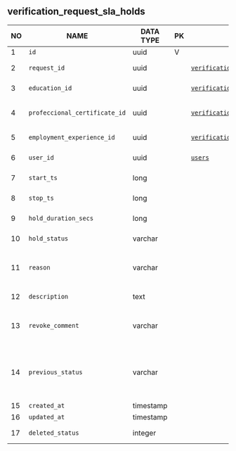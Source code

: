 verification_request_sla_holds
----------------------------


NO | NAME | DATA TYPE | PK | FK | DESCRIPTION  | COMMENTS          
---|------|-----------|----|----|--------------|----------
1|`id` | uuid | V |  | autogen
2|`request_id` | uuid |  | [`verification_requests`](verification_requests.md) | VR that caused this hold
3|`education_id` | uuid |  | [`verification_request_education`](verification_request_education.md) | Education record that caused a hold
4|`profeccional_certificate_id` | uuid |  | [`verification_request_professional_certificates`](verification_request_professional_certificates.md) | Professional certificate record that caused a hold
5|`employment_experience_id` | uuid |  | [`verification_request_employment`](verification_request_employment.md) | Employment record that caused a hold
6|`user_id` | uuid |  | [`users`](users.md) | User that created a hold
7|`start_ts` | long |  |  | unix epoch (ms since 1 jan 1970)
8|`stop_ts` | long |  |  | unix epoch (ms since 1 jan 1970)
9|`hold_duration_secs` | long |  |  | Hold duration in seconds
10|`hold_status` | varchar |  |  | one of: on_hold, in_progress
11|`reason` | varchar |  |  | Arbitrary string e.g. 'Educational institute does not respond'
12|`description` | text |  |  | Detailed description of the hold
13|`revoke_comment` | varchar |  |  | Arbitrary string - a description of how/why the hold was revoked
14|`previous_status` | varchar |  |  | Previous status of verification_request, that is, the status of VR at the moment when the hold was created
15|`created_at` | timestamp |  |  | 
16|`updated_at` | timestamp |  |  | 
17|`deleted_status` | integer |  |  | 0 - active record, 1 - deleted record.
